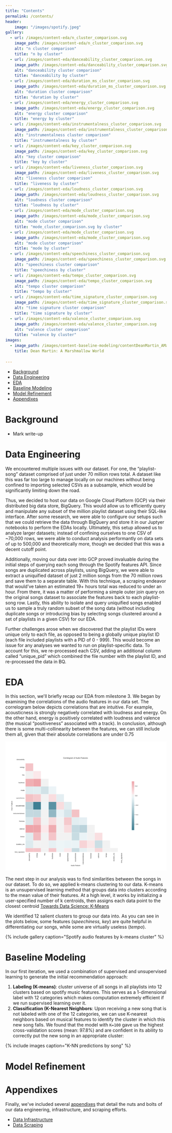 ```yaml
---
title: "Contents"
permalink: /contents/
header:
    image: "/images/spotify.jpeg"
gallery:
  - url: /images/content-eda/n_cluster_comparison.svg
    image_path: /images/content-eda/n_cluster_comparison.svg
    alt: "n cluster comparison"
    title: "n by cluster"
  - url: /images/content-eda/danceability_cluster_comparison.svg
    image_path: /images/content-eda/danceability_cluster_comparison.svg
    alt: "danceability cluster comparison"
    title: "danceability by cluster"
  - url: /images/content-eda/duration_ms_cluster_comparison.svg
    image_path: /images/content-eda/duration_ms_cluster_comparison.svg
    alt: "duration cluster comparison"
    title: "duration by cluster"
  - url: /images/content-eda/energy_cluster_comparison.svg
    image_path: /images/content-eda/energy_cluster_comparison.svg
    alt: "energy cluster comparison"
    title: "energy by cluster"
  - url: /images/content-eda/instrumentalness_cluster_comparison.svg
    image_path: /images/content-eda/instrumentalness_cluster_comparison.svg
    alt: "instrumentalness cluster comparison"
    title: "instrumentalness by cluster"
  - url: /images/content-eda/key_cluster_comparison.svg
    image_path: /images/content-eda/key_cluster_comparison.svg
    alt: "key cluster comparison"
    title: "key by cluster"
  - url: /images/content-eda/liveness_cluster_comparison.svg
    image_path: /images/content-eda/liveness_cluster_comparison.svg
    alt: "liveness cluster comparison"
    title: "liveness by cluster"
  - url: /images/content-eda/loudness_cluster_comparison.svg
    image_path: /images/content-eda/loudness_cluster_comparison.svg
    alt: "loudness cluster comparison"
    title: "loudness by cluster"           
  - url: /images/content-eda/mode_cluster_comparison.svg
    image_path: /images/content-eda/mode_cluster_comparison.svg
    alt: "mode cluster comparison"
    title: "mode_cluster_comparison.svg by cluster"
  - url: /images/content-eda/mode_cluster_comparison.svg
    image_path: /images/content-eda/mode_cluster_comparison.svg
    alt: "mode cluster comparison"
    title: "mode by cluster"    
  - url: /images/content-eda/speechiness_cluster_comparison.svg
    image_path: /images/content-eda/speechiness_cluster_comparison.svg
    alt: "speechiness cluster comparison"
    title: "speechiness by cluster"
  - url: /images/content-eda/tempo_cluster_comparison.svg
    image_path: /images/content-eda/tempo_cluster_comparison.svg
    alt: "tempo cluster comparison"
    title: "tempo by cluster"
  - url: /images/content-eda/time_signature_cluster_comparison.svg
    image_path: /images/content-eda/time_signature_cluster_comparison.svg
    alt: "time signature cluster comparison"
    title: "time signature by cluster"    
  - url: /images/content-eda/valence_cluster_comparison.svg
    image_path: /images/content-eda/valence_cluster_comparison.svg
    alt: "valence cluster comparison"
    title: "valence by cluster"
images:
  - image_path: /images/content-baseline-modeling/contentDeanMartin_AMarshmallowWorld_nearestneighbors.svg
    title: Dean Martin: A Marshmallow World

---
```


- [Background](https://spottedd-spotify.github.io/contents/#background)
- [Data Engineering](https://spottedd-spotify.github.io/contents/#data-engineering)
- [EDA](https://spottedd-spotify.github.io/contents/#eda)
- [Baseline Modeling](https://spottedd-spotify.github.io/contents/#baseline-modeling)
- [Model Refinement](https://spottedd-spotify.github.io/contents/#model-refinement)
- [Appendixes](https://spottedd-spotify.github.io/contents/#appendixes)

# Background
- Mark write-up 

# Data Engineering 
We encountered multiple issues with our dataset. For one, the “playlist-song” 
dataset comprised of just under 70 million rows total. A dataset like this was 
far too large to manage locally on our machines without being confined to 
importing selected CSVs as a subsample, which would be significantly limiting 
down the road.

Thus, we decided to host our data on Google Cloud Platform (GCP) via their 
distributed big data store, BigQuery. This would allow us to efficiently query 
and manipulate any subset of the million playlist dataset using their SQL-like 
interface. After some research, we were able to configure our setups such that 
we could retrieve the data through BigQuery and store it in our Juptyer 
notebooks to perform the EDAs locally. Ultimately, this setup allowed us to 
analyze larger datasets; instead of confining ourselves to one CSV of ~70,000 
rows, we were able to conduct analysis performantly on data sets of up to 
500,000 and theoretically more, though we decided that this was a decent cutoff
point.

Additionally, moving our data over into GCP proved invaluable during the initial
steps of querying each song through the Spotify features API. Since songs are 
duplicated across playlists, using BigQuery, we were able to extract a uniquified
dataset of just 2 million songs from the 70 million rows and save them to a 
separate table. With this technique, a scraping endeavor that would’ve taken an 
estimated 19+ hours total was reduced to under an hour. From there, it was a 
matter of performing a simple outer join query on the original songs dataset to 
associate the features back to each playlist-song row. Lastly, this ability to 
isolate and query uniquified songs enabled us to sample a truly random subset of 
the song data (without including duplicate songs or introducing bias by 
selecting songs clustered around a set of playlists in a given CSV) for our EDA.

Further challenges arose when we discovered that the playlist IDs were unique 
only to each file, as opposed to being a globally unique playlist ID (each file 
included playlists with a PID of 0 - 999). This would become an issue for any 
analyses we wanted to run on playlist-specific data. To account for this, we 
re-processed each CSV, adding an additional column called “unique_pid” which 
combined the file number with the playlist ID, and re-processed the data in BQ.

# EDA
In this section, we'll briefly recap our EDA from milestone 3. We began by 
examining the correlations of the audio features in our data set. The 
correlogram below depicts correlations that are intuitive. For example, 
acousticness is strongly negatively correlated with loudness and energy. On the 
other hand, energy is positively correlated with loudness and valence (the 
musical “positiveness” associated with a track). In conclusion, although there 
is some multi-collinearity between the features, we can still include them all, 
given that their absolute correlations are under 0.75

![Audio Features Correlogram](/images/content-eda/audio_features_correlogram.svg "Audio features correlogram")

The next step in our analysis was to find similarities between the songs in our 
dataset. To do so, we applied k-means clustering to our data. K-means is an 
unsupervised learning method that groups data into clusters according to the 
mean value of their features. At a high level, it works by initializing a 
user-specified number of k centroids, then assigns each data point to the 
closest centroid [Towards Data Science: K-Means](https://towardsdatascience.com/understanding-k-means-clustering-in-machine-learning-6a6e67336aa1)

We identified 12 salient clusters to group our data into. As you can see in the 
plots below, some features (_speechiness, key_) are quite helpful in 
differentiating our songs, while some are virtually useless (_tempo_).

{% include gallery caption="Spotify audio features by k-means cluster" %}

# Baseline Modeling
In our first iteration, we used a combination of supervised and unsupervised 
learning to generate the initial recommendation approach:
1. **Labeling (K-means)**: cluster universe of all songs in all playlists into 
12 clusters based on spotify music features. This serves as a 1-dimensional 
label with 12 categories which makes computation extremely efficient if we run 
supervised learning over it.
2. **Classification (K-Nearest Neighbors**: Upon receiving a new song that is 
not labeled with one of the 12 categories, we can use K-nearest neighbors based
on musical features to identify the cluster in which this new song falls. We 
found that the model with `K=100` gave us the highest cross-validation scores 
(mean: 97.8%) and are confident in its ability to correctly put the new
song in an appropriate cluster:

{% include images caption="K-NN predictions by song" %}

# Model Refinement

# Appendixes
Finally, we've included several [appendixes](https://spottedd-spotify.github.io/appendixes/) that detail the nuts and bolts of our data engineering, infrastructure, and scraping efforts.
- [Data Infrastructure](https://spottedd-spotify.github.io/data-infrastructure/)
- [Data Scraping](https://spottedd-spotify.github.io/spotify-data-scraping/)